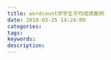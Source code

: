 ```yaml
---
title: wordcount求学生平均成绩案例
date: 2018-03-25 14:24:09
categories:
tags:
keywords:
description:
---
```

